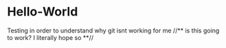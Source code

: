 # Hello-World
Testing in order to understand why git isnt working for me
//** is this going to work? I literally hope so **//
